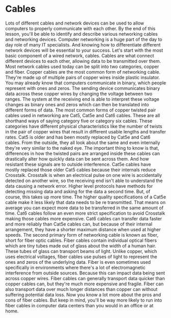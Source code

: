 # Cables

Lots of different cables and network devices can be used to allow computers to properly communicate with each other. By the end of this lesson, you'll be able to identify and describe various networking cables and networking devices. Computer networking is a huge part of the day to day role of many IT specialists. And knowing how to differentiate different network devices will be essential to your success. Let's start with the most basic component of a wired network, cables. Cables are what connect different devices to each other, allowing data to be transmitted over them. Most network cables used today can be split into two categories, copper and fiber. Copper cables are the most common form of networking cable. They're made up of multiple pairs of copper wires inside plastic insulator. You may already know that computers communicate in binary, which people represent with ones and zeros. The sending device communicates binary data across these copper wires by changing the voltage between two ranges. The system at the receiving end is able to interpret these voltage changes as binary ones and zeros which can then be translated into different forms of data. The most common forms of copper twisted pair cables used in networking are Cat5, Cat5e and Cat6 cables. These are all shorthand ways of saying category five or category six cables. These categories have different physical characteristics like the number of twists in the pair of copper wires that result in different usable lengths and transfer rates. Cat5 is older and has been mostly replaced by Cat5e and Cat6 cables. From the outside, they all look about the same and even internally they're very similar to the naked eye. The important thing to know is that, differences in how the twisted pairs are arranged inside these cables can drastically alter how quickly data can be sent across them. And how resistant these signals are to outside interference. Cat5e cables have mostly replaced those older Cat5 cables because their internals reduce Crosstalk. Crosstalk is when an electrical pulse on one wire is accidentally detected on another wire, so the receiving end isn't able to understand the data causing a network error. Higher level protocols have methods for detecting missing data and asking for the data a second time. But, of course, this takes up more time. The higher quality specifications of a Cat5e cable make it less likely that data needs to be re transmitted. That means on average you can expect more data to be transferred in the same amount of time. Cat6 cables follow an even more strict specification to avoid Crosstalk making those cables more expensive. Cat6 cables can transfer data faster and more reliably than Cat5e cables can, but because of their internal arrangement, they have a shorter maximum distance when used at higher speeds. The second primary form of networking cable is known as fiber, short for fiber optic cables. Fiber cables contain individual optical fibers which are tiny tubes made out of glass about the width of a human hair. These tubes of glass can transport beams of light. Unlike copper, which uses electrical voltages, fiber cables use pulses of light to represent the ones and zeros of the underlying data. Fiber is even sometimes used specifically in environments where there's a lot of electromagnetic interference from outside sources. Because this can impact data being sent across copper wires. Fiber cables can generally transport data quicker than copper cables can, but they're much more expensive and fragile. Fiber can also transport data over much longer distances than copper can without suffering potential data loss. Now you know a lot more about the pros and cons of fiber cables. But keep in mind, you'll be way more likely to run into fiber cables in computer data centers than you would in an office or at home.
